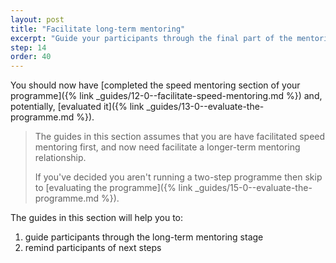 ```yaml
---
layout: post
title: "Facilitate long-term mentoring"
excerpt: "Guide your participants through the final part of the mentoring process."
step: 14
order: 40
---
```


You should now have [completed the speed mentoring section of your programme]({% link _guides/12-0--facilitate-speed-mentoring.md %}) and, potentially, [evaluated it]({% link _guides/13-0--evaluate-the-programme.md %}). 

> The guides in this section assumes that you are have  facilitated speed mentoring first, and now need facilitate a longer-term mentoring relationship.
> 
> If you've decided you aren't running a two-step programme then skip to [evaluating the programme]({% link _guides/15-0--evaluate-the-programme.md %}).

The guides in this section will help you to:

1. guide participants through the long-term mentoring stage
2. remind participants of next steps